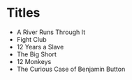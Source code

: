 # Titles

- A River Runs Through It
- Fight Club
- 12 Years a Slave
- The Big Short
- 12 Monkeys
- The Curious Case of Benjamin Button




